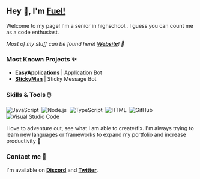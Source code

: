 ## Hey 👋, I'm [Fuel!](https://fueldevelopment.net/)

Welcome to my page! I'm a senior in highschool.. I guess you can count me as a code enthusiast.


*Most of my stuff can be found here! **[Website](https://fueldevelopment.net)**! 📝*

### Most Known Projects ✨

* **[EasyApplications](https://top.gg/bot/737539715854761994)** | Application Bot
* **[StickyMan](https://top.gg/bot/730326960642850846)** | Sticky Message Bot

### Skills & Tools 🖱️

![JavaScript](https://img.shields.io/badge/-JavaScript-333333?style=flat&logo=javascript)&nbsp;
![Node.js](https://img.shields.io/badge/-Node.js-333333?style=flat&logo=node.js)&nbsp;
![TypeScript](https://img.shields.io/badge/-TypeScript-333333?style=flat&logo=TypeScript)&nbsp;
![HTML](https://img.shields.io/badge/-HTML-333333?style=flat&logo=HTML5)&nbsp;
![GitHub](https://img.shields.io/badge/-GitHub-333333?style=flat&logo=github)&nbsp;
![Visual Studio Code](https://img.shields.io/badge/-Visual%20Studio%20Code-333333?style=flat&logo=visual-studio-code&logoColor=007ACC)&nbsp;

I love to adventure out, see what I am able to create/fix. I'm always trying to learn new languages or frameworks to expand my portfolio and increase productivity 🚀

### Contact me 🤝

I'm available on **[Discord](https://discord.gg/VstQPFP)** and **[Twitter](https://twitter.com/FuelTheDev)**.
